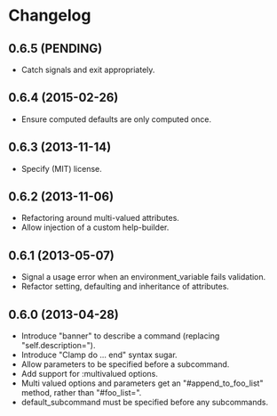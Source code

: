 # Changelog

## 0.6.5 (PENDING)

* Catch signals and exit appropriately.

## 0.6.4 (2015-02-26)

* Ensure computed defaults are only computed once.

## 0.6.3 (2013-11-14)

* Specify (MIT) license.

## 0.6.2 (2013-11-06)

* Refactoring around multi-valued attributes.
* Allow injection of a custom help-builder.

## 0.6.1 (2013-05-07)

* Signal a usage error when an environment_variable fails validation.
* Refactor setting, defaulting and inheritance of attributes.

## 0.6.0 (2013-04-28)

* Introduce "banner" to describe a command (replacing "self.description=").
* Introduce "Clamp do ... end" syntax sugar.
* Allow parameters to be specified before a subcommand.
* Add support for :multivalued options.
* Multi valued options and parameters get an "#append_to_foo_list" method, rather than
  "#foo_list=".
* default_subcommand must be specified before any subcommands.
